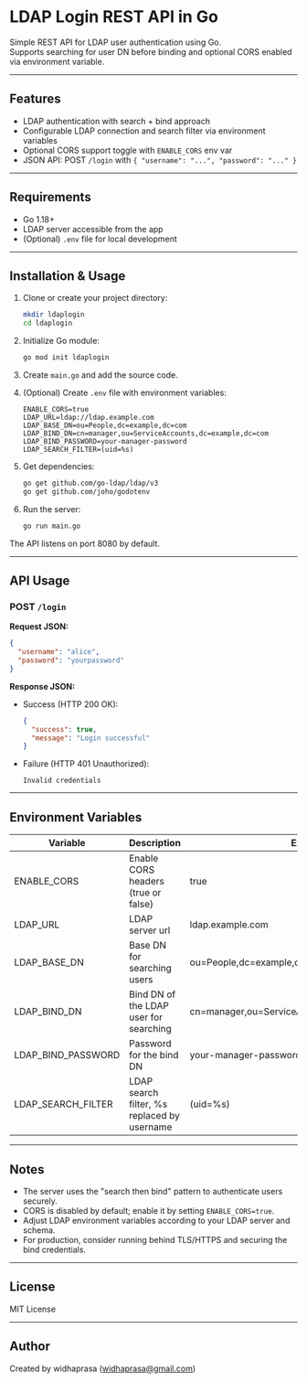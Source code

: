 # LDAP Login REST API in Go

Simple REST API for LDAP user authentication using Go.  
Supports searching for user DN before binding and optional CORS enabled via environment variable.

---

## Features

- LDAP authentication with search + bind approach  
- Configurable LDAP connection and search filter via environment variables  
- Optional CORS support toggle with `ENABLE_CORS` env var  
- JSON API: POST `/login` with `{ "username": "...", "password": "..." }`  

---

## Requirements

- Go 1.18+  
- LDAP server accessible from the app  
- (Optional) `.env` file for local development  

---

## Installation & Usage

1. Clone or create your project directory:

   ```bash
   mkdir ldaplogin
   cd ldaplogin
   ```

2. Initialize Go module:

   ```bash
   go mod init ldaplogin
   ```

3. Create `main.go` and add the source code.

4. (Optional) Create `.env` file with environment variables:

   ```env
   ENABLE_CORS=true
   LDAP_URL=ldap://ldap.example.com
   LDAP_BASE_DN=ou=People,dc=example,dc=com
   LDAP_BIND_DN=cn=manager,ou=ServiceAccounts,dc=example,dc=com
   LDAP_BIND_PASSWORD=your-manager-password
   LDAP_SEARCH_FILTER=(uid=%s)
   ```

5. Get dependencies:

   ```bash
   go get github.com/go-ldap/ldap/v3
   go get github.com/joho/godotenv
   ```

6. Run the server:

   ```bash
   go run main.go
   ```

The API listens on port 8080 by default.

---

## API Usage

### POST `/login`

**Request JSON:**

```json
{
  "username": "alice",
  "password": "yourpassword"
}
```

**Response JSON:**

- Success (HTTP 200 OK):

  ```json
  {
    "success": true,
    "message": "Login successful"
  }
  ```

- Failure (HTTP 401 Unauthorized):

  ```text
  Invalid credentials
  ```

---

## Environment Variables

| Variable             | Description                                  | Example                                                      | Default    |
|----------------------|----------------------------------------------|--------------------------------------------------------------|------------|
| ENABLE_CORS          | Enable CORS headers (true or false)          | true                                                         | false      |
| LDAP_URL             | LDAP server url                              | ldap.example.com                                             | (required) |
| LDAP_BASE_DN         | Base DN for searching users                  | ou=People,dc=example,dc=com                                  | (required) |
| LDAP_BIND_DN         | Bind DN of the LDAP user for searching       | cn=manager,ou=ServiceAccounts,dc=example,dc=com              | (required) |
| LDAP_BIND_PASSWORD   | Password for the bind DN                     | your-manager-password                                        | (required) |
| LDAP_SEARCH_FILTER   | LDAP search filter, %s replaced by username  | (uid=%s)                                                     | (uid=%s)   |

---

## Notes

- The server uses the "search then bind" pattern to authenticate users securely.
- CORS is disabled by default; enable it by setting `ENABLE_CORS=true`.
- Adjust LDAP environment variables according to your LDAP server and schema.
- For production, consider running behind TLS/HTTPS and securing the bind credentials.

---

## License

MIT License

---

## Author

Created by widhaprasa (widhaprasa@gmail.com)